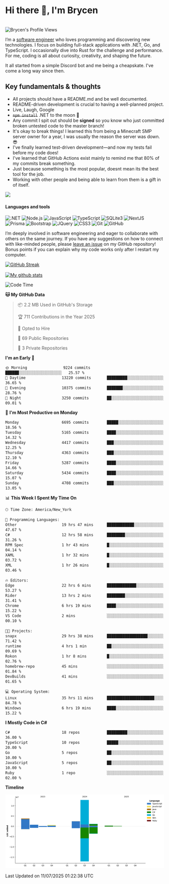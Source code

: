 # Hi there 👋, I'm Brycen

<br>
<img src="https://komarev.com/ghpvc/?username=BrycensRanch" alt="Brycen's Profile Views" />

I’m a [software engineer](https://en.wikipedia.org/wiki/Software_engineering) who loves programming and discovering new technologies. I focus on building full-stack applications with .NET, Go, and TypeScript. I occasionally dive into Rust for the challenge and performance. For me, coding is all about curiosity, creativity, and shaping the future.

It all started from a simple Discord bot and me being a cheapskate. I've come a long way since then.

## Key fundamentals & thoughts

- All projects should have a README.md and be well documented.
- README-driven development is crucial to having a well-planned project.
- Live, Laugh, Google
- ~~`npm install`~~ .NET to the moon 🚀
- Any commit I spit out should be **signed** so you know who just committed broken untested code to the master branch!
- It's okay to break things! I learned this from being a Minecraft SMP server owner for a year, I was usually the reason the server was down. 😎
- I've finally learned test-driven development—and now my tests fail before my code does!
- I've learned that GitHub Actions exist mainly to remind me that 80% of my commits break something.
- Just because something is the most popular, doesnt mean its the best tool for the job.
- Working with other people and being able to learn from them is a gift in of itself.

<img src="https://res.cloudinary.com/practicaldev/image/fetch/s--OoBLh7-Q--/c_limit%2Cf_auto%2Cfl_progressive%2Cq_auto%2Cw_880/https://cdn-images-1.medium.com/max/1614/1%2A8BlqJ8lNVZzuRjAg1mZ50w.png" height="400"/>

<h4>Languages and tools</h4>
<p>
  <img src="https://img.shields.io/badge/.NET-%23512BD4.svg?&style=for-the-badge&logo=dotnet&logoColor=white" alt=".NET" />
  <img src="https://img.shields.io/badge/node.js%20-%2343853D.svg?&style=for-the-badge&logo=node.js&logoColor=white" alt="Node.js" />
  <img src="https://img.shields.io/badge/javascript%20-%23323330.svg?&style=for-the-badge&logo=javascript&logoColor=%23F7DF1E" alt="JavaScript" />
  <img src="https://img.shields.io/badge/typescript%20-%23323330.svg?&style=for-the-badge&logo=typescript&logoColor=#3467eb" alt="TypeScript" />
  <img src="https://img.shields.io/badge/sqlite3%20-%23323330.svg?&style=for-the-badge&logo=sqlite&logoColor=#3467eb" alt="SQLite3" />
  <img src="https://img.shields.io/badge/Next.JS%20-%23323330.svg?&style=for-the-badge&logo=next.js&logoColor=#3467eb" alt="NextJS" />
  <img src="https://img.shields.io/badge/Prisma%20-%23323330.svg?&style=for-the-badge&logo=prisma&logoColor=#3467eb" alt="Prisma" />
  <img src="https://img.shields.io/badge/bootstrap%20-%23323330.svg?&style=for-the-badge&logo=bootstrap" alt="Bootstrap" />
  <img src="https://img.shields.io/badge/jquery%20-%23323330.svg?&style=for-the-badge&logo=jquery" alt="JQuery" />
  <img src="https://img.shields.io/badge/css3%20-%23323330.svg?&style=for-the-badge&logo=css3" alt="CSS3" />
  <img src="https://img.shields.io/badge/git%20-%23323330.svg?&style=for-the-badge&logo=git" alt="Git" />
  <img src="https://img.shields.io/badge/github%20-%23323330.svg?&style=for-the-badge&logo=github" alt="GitHub" />
</p>

I’m deeply involved in software engineering and eager to collaborate with others on the same journey. If you have any suggestions on how to connect with like-minded people, please [leave an issue](https://github.com/BrycensRanch/BrycensRanch/issues/new) on my GitHub repository! Bonus points if you can explain why my code works only after I restart my computer. 

<p><a href="https://git.io/streak-stats"><img src=https://github-readme-streak-stats-eight.vercel.app?user=BrycensRanch&amp;theme=dark&amp;hide_border=true&fire=EB5454&amp;ring=0CEB19" alt="GitHub Streak"></a></p>

<a href="https://github.com/anuraghazra/github-readme-stats">
  <img align="center" src="https://github-readme-stats.anuraghazra1.vercel.app/api?username=BrycensRanch&show_icons=true&line_height=27&include_all_commits=true" alt="My github stats" />
</a>

<!--START_SECTION:waka-->
![Code Time](http://img.shields.io/badge/Code%20Time-2%2C371%20hrs%2017%20mins-blue)

**🐱 My GitHub Data** 

> 📦 2.2 MB Used in GitHub's Storage 
 > 
> 🏆 711 Contributions in the Year 2025
 > 
> 💼 Opted to Hire
 > 
> 📜 69 Public Repositories 
 > 
> 🔑 3 Private Repositories 
 > 
**I'm an Early 🐤** 

```text
🌞 Morning                9224 commits        ██████░░░░░░░░░░░░░░░░░░░   25.57 % 
🌆 Daytime                13220 commits       █████████░░░░░░░░░░░░░░░░   36.65 % 
🌃 Evening                10375 commits       ███████░░░░░░░░░░░░░░░░░░   28.76 % 
🌙 Night                  3250 commits        ██░░░░░░░░░░░░░░░░░░░░░░░   09.01 % 
```
📅 **I'm Most Productive on Monday** 

```text
Monday                   6695 commits        █████░░░░░░░░░░░░░░░░░░░░   18.56 % 
Tuesday                  5165 commits        ████░░░░░░░░░░░░░░░░░░░░░   14.32 % 
Wednesday                4417 commits        ███░░░░░░░░░░░░░░░░░░░░░░   12.25 % 
Thursday                 4363 commits        ███░░░░░░░░░░░░░░░░░░░░░░   12.10 % 
Friday                   5287 commits        ████░░░░░░░░░░░░░░░░░░░░░   14.66 % 
Saturday                 5434 commits        ████░░░░░░░░░░░░░░░░░░░░░   15.07 % 
Sunday                   4708 commits        ███░░░░░░░░░░░░░░░░░░░░░░   13.05 % 
```


📊 **This Week I Spent My Time On** 

```text
🕑︎ Time Zone: America/New_York

💬 Programming Languages: 
Other                    19 hrs 47 mins      ████████████░░░░░░░░░░░░░   47.67 % 
C#                       12 hrs 58 mins      ████████░░░░░░░░░░░░░░░░░   31.26 % 
RPM Spec                 1 hr 43 mins        █░░░░░░░░░░░░░░░░░░░░░░░░   04.14 % 
XAML                     1 hr 32 mins        █░░░░░░░░░░░░░░░░░░░░░░░░   03.72 % 
XML                      1 hr 26 mins        █░░░░░░░░░░░░░░░░░░░░░░░░   03.46 % 

🔥 Editors: 
Edge                     22 hrs 6 mins       █████████████░░░░░░░░░░░░   53.27 % 
Rider                    13 hrs 2 mins       ████████░░░░░░░░░░░░░░░░░   31.41 % 
Chrome                   6 hrs 19 mins       ████░░░░░░░░░░░░░░░░░░░░░   15.22 % 
VS Code                  2 mins              ░░░░░░░░░░░░░░░░░░░░░░░░░   00.10 % 

🐱‍💻 Projects: 
snapx                    29 hrs 38 mins      ██████████████████░░░░░░░   71.42 % 
runtime                  4 hrs 1 min         ██░░░░░░░░░░░░░░░░░░░░░░░   09.69 % 
Rokon                    1 hr 8 mins         █░░░░░░░░░░░░░░░░░░░░░░░░   02.76 % 
homebrew-repo            45 mins             ░░░░░░░░░░░░░░░░░░░░░░░░░   01.84 % 
DevBuilds                41 mins             ░░░░░░░░░░░░░░░░░░░░░░░░░   01.65 % 

💻 Operating System: 
Linux                    35 hrs 11 mins      █████████████████████░░░░   84.78 % 
Windows                  6 hrs 19 mins       ████░░░░░░░░░░░░░░░░░░░░░   15.22 % 
```

**I Mostly Code in C#** 

```text
C#                       18 repos            █████████░░░░░░░░░░░░░░░░   36.00 % 
TypeScript               10 repos            █████░░░░░░░░░░░░░░░░░░░░   20.00 % 
Go                       5 repos             ██░░░░░░░░░░░░░░░░░░░░░░░   10.00 % 
JavaScript               5 repos             ██░░░░░░░░░░░░░░░░░░░░░░░   10.00 % 
Ruby                     1 repo              ░░░░░░░░░░░░░░░░░░░░░░░░░   02.00 % 
```



**Timeline**

![Lines of Code chart](https://raw.githubusercontent.com/BrycensRanch/BrycensRanch/main/assets/bar_graph.png)


 Last Updated on 11/07/2025 01:22:38 UTC
<!--END_SECTION:waka-->

<!--
**BrycensRanch/BrycensRanch** is a ✨ _special_ ✨ repository because its `README.md` (this file) appears on your GitHub profile.

Here are some ideas to get you started:

- 🔭 I’m currently working on ...
- 🌱 I’m currently learning ...
- 👯 I’m looking to collaborate on ...
- 🤔 I’m looking for help with ...
- 💬 Ask me about ...
- 📫 How to reach me: ...
- 😄 Pronouns: ...
- ⚡ Fun fact: ...
-->
